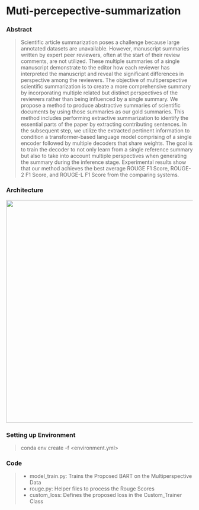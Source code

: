 # Muti-percepective-summarization

### Abstract
> Scientific article summarization poses a challenge because large annotated datasets are unavailable. However, manuscript summaries written by expert peer reviewers, often at the start of their review comments, are not utilized. These multiple summaries of a single manuscript demonstrate to the editor how each reviewer has interpreted the manuscript and reveal the significant differences in perspective among the reviewers. The objective of multiperspective scientific summarization is to create a more comprehensive summary by incorporating multiple related but distinct perspectives of the reviewers rather than being influenced by a single summary. We propose a method to produce abstractive summaries of scientific documents by using those summaries as our gold summaries. This method includes performing extractive summarization to identify the essential parts of the paper by extracting contributing sentences. In the subsequent step, we utilize the extracted pertinent information to condition a transformer-based language model comprising of a single encoder followed by multiple decoders that share weights. The goal is to train the decoder to not only learn from a single reference summary but also to take into account multiple perspectives when generating the summary during the inference stage. Experimental results show that our method achieves the best average ROUGE F1 Score, ROUGE-2 F1 Score, and ROUGE-L F1 Score from the comparing systems.


### Architecture

<img src="https://user-images.githubusercontent.com/43180442/219563160-eed11995-3a4d-49e1-97ca-30b40182647d.png"  width="600" height="600">

### Setting up Environment
>conda env create -f <environment.yml>

### Code
> - model_train.py: Trains the Proposed BART on the Multiperspective Data
> - rouge.py: Helper files to process the Rouge Scores
> - custom_loss: Defines the proposed loss in the Custom_Trainer Class

